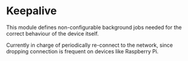 # Keepalive

This module defines non-configurable background jobs needed for the correct
behaviour of the device itself.

Currently in charge of periodically re-connect to the network, since dropping
connection is frequent on devices like Raspberry Pi.